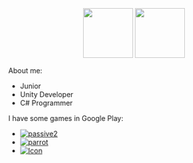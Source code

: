 <div id="header" align="center">
  <img src="https://media.giphy.com/media/iIqmM5tTjmpOB9mpbn/giphy.gif" width="100"/>
  <img src="https://media.giphy.com/media/bAQH7WXKqtIBrPs7sR/giphy.gif" width="100"/>
  <br/>
  <img src="https://komarev.com/ghpvc/?username=your-github-threehaha-commits&style=flat-square&color=blue" alt=""/>
  <br>
</div>

About me:
- Junior
- Unity Developer
- C# Programmer

I have some games in Google Play:
- <a href="https://play.google.com/store/apps/details?id=com.ThreehahaStudio.TheWarsofMars"><img src="https://i.ibb.co/TWhXYQ3/passive2.png" alt="passive2" border="0"></a>
- <a href="https://play.google.com/store/apps/details?id=com.ThreeHahaStudio.ChikenRuns"><img src="https://i.ibb.co/vq8R6Vp/parrot.png" alt="parrot" border="0"></a>
- <a href="https://play.google.com/store/apps/details?id=com.ThreeHahaStudio.ZombieHouseDefense"><img src="https://i.ibb.co/6Wv1dDV/Icon.png" alt="Icon" border="0"></a>
